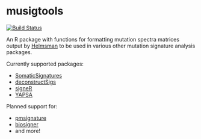 # musigtools

[![Build Status](https://travis-ci.org/carjed/musigtools.svg?branch=master)](https://travis-ci.org/carjed/musigtools)

An R package with functions for formatting mutation spectra matrices output by [Helmsman](https://github.com/carjed/helmsman) to be used in various other mutation signature analysis packages.

Currently supported packages:

- [SomaticSignatures](http://bioconductor.org/packages/release/bioc/html/SomaticSignatures.html)
- [deconstructSigs](https://cran.r-project.org/web/packages/deconstructSigs/index.html)
- [signeR](http://bioconductor.org/packages/release/bioc/html/signeR.html)
- [YAPSA](http://bioconductor.org/packages/release/bioc/html/YAPSA.html)


Planned support for:

- [pmsignature](https://github.com/friend1ws/pmsignature)
- [biosigner](https://bioconductor.org/packages/release/bioc/html/biosigner.html)
- and more!

